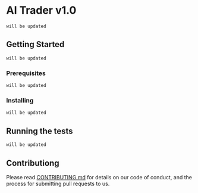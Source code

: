 # AI Trader v1.0

```
will be updated
```

## Getting Started  

```
will be updated
```

### Prerequisites 



```
will be updated
```

### Installing


```
will be updated
```

## Running the tests


```
will be updated
```



## Contributiong

Please read [CONTRIBUTING.md](https://gist.github.com/PurpleBooth/b24679402957c63ec426) for details on our code of conduct, and the process for submitting pull requests to us.